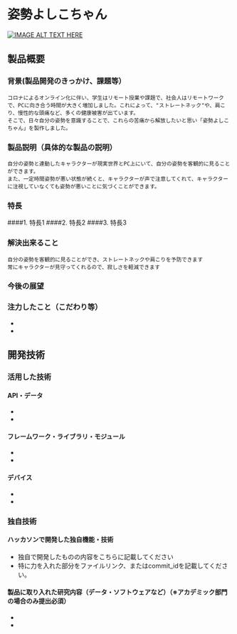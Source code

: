 # 姿勢よしこちゃん

[![IMAGE ALT TEXT HERE](https://jphacks.com/wp-content/uploads/2021/07/JPHACKS2021_ogp.jpg)](https://www.youtube.com/watch?v=LUPQFB4QyVo)

## 製品概要
### 背景(製品開発のきっかけ、課題等）
    コロナによるオンライン化に伴い、学生はリモート授業や課題で、社会人はリモートワークで、PCに向き合う時間が大きく増加しました。これによって、"ストレートネック"や、肩こり、慢性的な頭痛など、多くの健康被害が出ています。
    そこで、日々自分の姿勢を意識することで、これらの苦痛から解放したいと思い「姿勢よしこちゃん」を製作しました。
### 製品説明（具体的な製品の説明）
    自分の姿勢と連動したキャラクターが現実世界とPC上にいて、自分の姿勢を客観的に見ることができます。
    また、一定時間姿勢が悪い状態が続くと、キャラクターが声で注意してくれて、キャラクターに注視していなくても姿勢が悪いことに気づくことができます。
### 特長
####1. 特長1
####2. 特長2
####3. 特長3

### 解決出来ること
    自分の姿勢を客観的に見ることができ、ストレートネックや肩こりを予防できます
    常にキャラクターが見守ってくれるので、寂しさを軽減できます
### 今後の展望
### 注力したこと（こだわり等）
* 
* 

## 開発技術
### 活用した技術
#### API・データ
* 
* 

#### フレームワーク・ライブラリ・モジュール
* 
* 

#### デバイス
* 
* 

### 独自技術
#### ハッカソンで開発した独自機能・技術
* 独自で開発したものの内容をこちらに記載してください
* 特に力を入れた部分をファイルリンク、またはcommit_idを記載してください。

#### 製品に取り入れた研究内容（データ・ソフトウェアなど）（※アカデミック部門の場合のみ提出必須）
* 
* 
